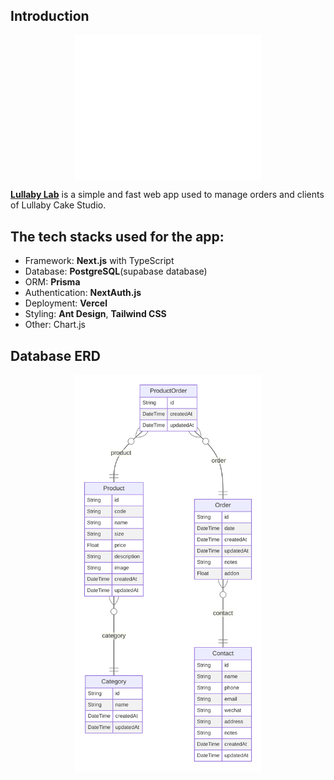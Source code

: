 ## Introduction

<img
  src="public/logo.svg"
  alt="logo"
  style="display: block; margin: 0 auto; max-width: 300px">

**[Lullaby Lab](https://supa-woad.vercel.app)** is a simple and fast web app used to manage orders and clients of Lullaby Cake Studio.

## The tech stacks used for the app:

- Framework: **Next.js** with TypeScript
- Database: **PostgreSQL**(supabase database)
- ORM: **Prisma**
- Authentication: **NextAuth.js**
- Deployment: **Vercel**
- Styling: **Ant Design**, **Tailwind CSS**
- Other: Chart.js

## Database ERD

<img
  src="public/prisma-erd.svg"
  alt="logo"
  style="display: block; margin: 0 auto; max-width: 300px">
